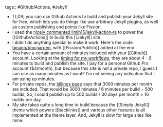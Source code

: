 tags:: #Github/Actions, #Jekyll

- TLDR; you can use Github Actions to build and publish your Jekyll site for free, which lets you do things like use arbitrary Jekyll plugins, as well as custom publishing end points like Fission.
- I used the [nicely commented limjh16/jekyll-action-ts](https://github.com/limjh16/jekyll-action-ts/blob/master/.github/workflows/workflow.yml) to power the [[Github/Actions]] to build this [[Jekyll]] site.
- I didn't do anything special to make it work. Here's the code [bmann/bmcgarden](https://github.com/bmann/bmcgarden/blob/master/.github/workflows/jekyll-build.yml), with [[Fission/Publish]] added at the end.
- You have a certain amount of minutes included with your [[Github]] account. Looking at the [timing for my workflows](https://github.com/bmann/bmcgarden/actions), they are about 4 - 6 minutes to build and publish the site. I pay for a personal Github Pro account ($4/month), but because this site is not a private repo, I guess I can use as many minutes as I want? I'm not seeing any indication that I am using up minutes.
- For private repos, the [billings page](https://github.com/settings/billing) says that 3000 minutes per month are included. That would be 3000 minutes / 6 minutes per build = 500 builds, So, I could publish up to 500 builds / 30 days per month = 16 builds per day.
- My site takes quite a long time to build because the [[Simply Jekyll]] theme which powers [[backlinks]] and various other features is all implemented at the theme layer. And, Jekyll is slow for large sites like mine.
